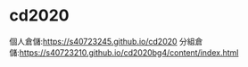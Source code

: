 # cd2020
個人倉儲:https://s40723245.github.io/cd2020
分組倉儲:https://s40723210.github.io/cd2020bg4/content/index.html
